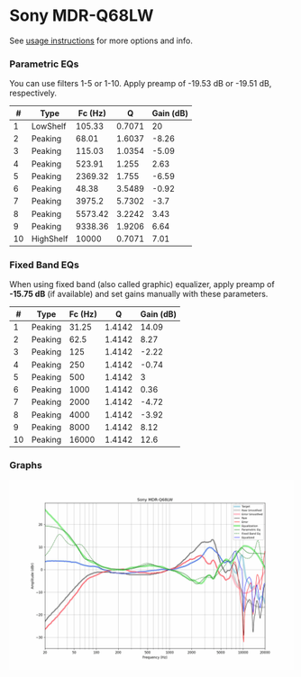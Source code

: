 # Sony MDR-Q68LW
See [usage instructions](https://github.com/jaakkopasanen/AutoEq#usage) for more options and info.

### Parametric EQs
You can use filters 1-5 or 1-10. Apply preamp of -19.53 dB or -19.51 dB, respectively.

|   # | Type      |   Fc (Hz) |      Q |   Gain (dB) |
|-----|-----------|-----------|--------|-------------|
|   1 | LowShelf  |    105.33 | 0.7071 |       20    |
|   2 | Peaking   |     68.01 | 1.6037 |       -8.26 |
|   3 | Peaking   |    115.03 | 1.0354 |       -5.09 |
|   4 | Peaking   |    523.91 | 1.255  |        2.63 |
|   5 | Peaking   |   2369.32 | 1.755  |       -6.59 |
|   6 | Peaking   |     48.38 | 3.5489 |       -0.92 |
|   7 | Peaking   |   3975.2  | 5.7302 |       -3.7  |
|   8 | Peaking   |   5573.42 | 3.2242 |        3.43 |
|   9 | Peaking   |   9338.36 | 1.9206 |        6.64 |
|  10 | HighShelf |  10000    | 0.7071 |        7.01 |

### Fixed Band EQs
When using fixed band (also called graphic) equalizer, apply preamp of **-15.75 dB** (if available) and set gains manually with these parameters.

|   # | Type    |   Fc (Hz) |      Q |   Gain (dB) |
|-----|---------|-----------|--------|-------------|
|   1 | Peaking |     31.25 | 1.4142 |       14.09 |
|   2 | Peaking |     62.5  | 1.4142 |        8.27 |
|   3 | Peaking |    125    | 1.4142 |       -2.22 |
|   4 | Peaking |    250    | 1.4142 |       -0.74 |
|   5 | Peaking |    500    | 1.4142 |        3    |
|   6 | Peaking |   1000    | 1.4142 |        0.36 |
|   7 | Peaking |   2000    | 1.4142 |       -4.72 |
|   8 | Peaking |   4000    | 1.4142 |       -3.92 |
|   9 | Peaking |   8000    | 1.4142 |        8.12 |
|  10 | Peaking |  16000    | 1.4142 |       12.6  |

### Graphs
![](./Sony%20MDR-Q68LW.png)
